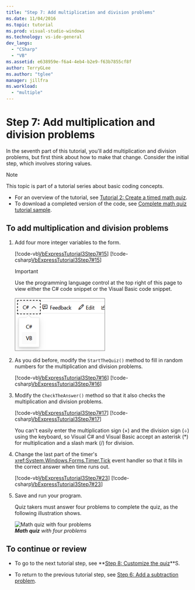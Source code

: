 ```yaml
---
title: "Step 7: Add multiplication and division problems"
ms.date: 11/04/2016
ms.topic: tutorial
ms.prod: visual-studio-windows
ms.technology: vs-ide-general
dev_langs:
  - "CSharp"
  - "VB"
ms.assetid: e638959e-f6a4-4eb4-b2e9-f63b7855cf8f
author: TerryGLee
ms.author: "tglee"
manager: jillfra
ms.workload:
  - "multiple"
---
```

# Step 7: Add multiplication and division problems

In the seventh part of this tutorial, you'll add multiplication and division problems, but first think about how to make that change. Consider the initial step, which involves storing values.

> [!NOTE]
> This topic is part of a tutorial series about basic coding concepts.
> - For an overview of the tutorial, see [Tutorial 2: Create a timed math quiz](../ide/tutorial-2-create-a-timed-math-quiz.md).
> - To download a completed version of the code, see [Complete math quiz tutorial sample](https://code.msdn.microsoft.com/Complete-Math-Quiz-8581813c).

## To add multiplication and division problems

1. Add four more integer variables to the form.

     [!code-vb[VbExpressTutorial3Step7#15](../ide/codesnippet/VisualBasic/step-7-add-multiplication-and-division-problems_1.vb)]
     [!code-csharp[VbExpressTutorial3Step7#15](../ide/codesnippet/CSharp/step-7-add-multiplication-and-division-problems_1.cs)]

     > [!IMPORTANT]
     > Use the programming language control at the top right of this page to view either the C# code snippet or the Visual Basic code snippet.<br><br>![Programming language control for Docs.Microsoft.com](../ide/media/docs-programming-language-control.png)

2. As you did before, modify the `StartTheQuiz()` method to fill in random numbers for the multiplication and division problems.

     [!code-vb[VbExpressTutorial3Step7#16](../ide/codesnippet/VisualBasic/step-7-add-multiplication-and-division-problems_2.vb)]
     [!code-csharp[VbExpressTutorial3Step7#16](../ide/codesnippet/CSharp/step-7-add-multiplication-and-division-problems_2.cs)]

3. Modify the `CheckTheAnswer()` method so that it also checks the multiplication and division problems.

     [!code-vb[VbExpressTutorial3Step7#17](../ide/codesnippet/VisualBasic/step-7-add-multiplication-and-division-problems_3.vb)]
     [!code-csharp[VbExpressTutorial3Step7#17](../ide/codesnippet/CSharp/step-7-add-multiplication-and-division-problems_3.cs)]

     You can't easily enter the multiplication sign (×) and the division sign (÷) using the keyboard, so Visual C# and Visual Basic accept an asterisk (*) for multiplication and a slash mark (/) for division.

4. Change the last part of the timer's <xref:System.Windows.Forms.Timer.Tick> event handler so that it fills in the correct answer when time runs out.

     [!code-vb[VbExpressTutorial3Step7#23](../ide/codesnippet/VisualBasic/step-7-add-multiplication-and-division-problems_4.vb)]
     [!code-csharp[VbExpressTutorial3Step7#23](../ide/codesnippet/CSharp/step-7-add-multiplication-and-division-problems_4.cs)]

5. Save and run your program.

     Quiz takers must answer four problems to complete the quiz, as the following illustration shows.

     ![Math quiz with four problems](../ide/media/express_finishedquiz.png)<br/>
***Math quiz*** *with four problems*

## To continue or review

- To go to the next tutorial step, see **[Step 8: Customize the quiz](../ide/step-8-customize-the-quiz.md)**S.

- To return to the previous tutorial step, see [Step 6: Add a subtraction problem](../ide/step-6-add-a-subtraction-problem.md).
